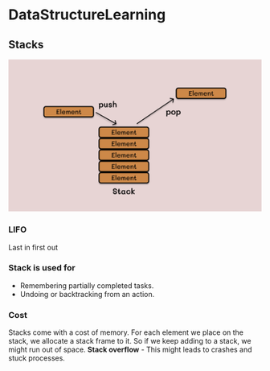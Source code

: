 # DataStructureLearning

## Stacks
![Stack](img/Stack.png)

### LIFO
Last in first out

### Stack is used for
- Remembering partially completed tasks.
- Undoing or backtracking from an action.

### Cost
Stacks come with a cost of memory. For each element we place on the stack, we allocate a stack frame to it. So if we keep adding to a stack, we might run out of space.
**Stack overflow** - This might leads to crashes and stuck processes.
